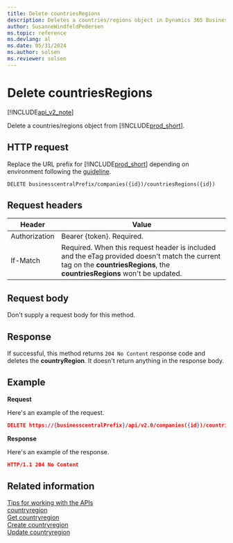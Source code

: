 ```yaml
---
title: Delete countriesRegions  
description: Deletes a countries/regions object in Dynamics 365 Business Central.
author: SusanneWindfeldPedersen
ms.topic: reference
ms.devlang: al
ms.date: 05/31/2024
ms.author: solsen
ms.reviewer: solsen
---
```


# Delete countriesRegions

[!INCLUDE[api_v2_note](../../../includes/api_v2_note.md)]

Delete a countries/regions object from [!INCLUDE[prod_short](../../../includes/prod_short.md)].

## HTTP request
Replace the URL prefix for [!INCLUDE[prod_short](../../../includes/prod_short.md)] depending on environment following the [guideline](../../v2.0/endpoints-apis-for-dynamics.md).
```
DELETE businesscentralPrefix/companies({id})/countriesRegions({id})
```

## Request headers

|Header|Value|
|------|-----|
|Authorization  |Bearer {token}. Required. |
|If-Match       |Required. When this request header is included and the eTag provided doesn't match the current tag on the **countriesRegions**, the **countriesRegions** won't be updated.|

## Request body
Don't supply a request body for this method.

## Response
If successful, this method returns ```204 No Content``` response code and deletes the **countryRegion**. It doesn't return anything in the response body.


## Example

**Request**

Here's an example of the request.

```json
DELETE https://{businesscentralPrefix}/api/v2.0/companies({id})/countriesRegions({id})
```

**Response** 

Here's an example of the response. 

```json
HTTP/1.1 204 No Content
```

## Related information

[Tips for working with the APIs](../../../developer/devenv-connect-apps-tips.md)  
[countryregion](../resources/dynamics_countryregion.md)  
[Get countryregion](dynamics_countryregion_Get.md)  
[Create countryregion](dynamics_countryregion_Create.md)  
[Update countryregion](dynamics_countryregion_Update.md)  
